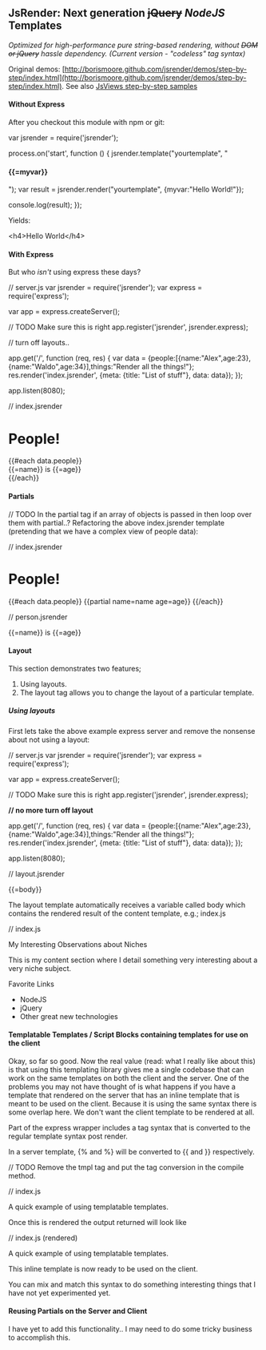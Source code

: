 <h2>JsRender: Next generation <strike>jQuery</strike> <em>NodeJS</em> Templates</strike></h2>
<em>Optimized for high-performance pure string-based rendering, without <strike>DOM or jQuery</strike> <em>hassle</em> dependency. (Current version - "codeless" tag syntax)</em>

Original demos: [http://borismoore.github.com/jsrender/demos/step-by-step/index.html](http://borismoore.github.com/jsrender/demos/step-by-step/index.html).
See also [JsViews step-by-step samples](http://borismoore.github.com/jsviews/demos/step-by-step/index.html)

<h4>Without Express</h4>

After you checkout this module with npm or git:

var jsrender = require('jsrender');

process.on('start', function () {
  jsrender.template("yourtemplate", "<h4>{{=myvar}}</h4>");
  var result = jsrender.render("yourtemplate", {myvar:"Hello World!"});
  
  console.log(result);
});

Yields:

&lt;h4&gt;Hello World&lt;/h4&gt;

<h4>With Express</h4>

But who <em>isn't</em> using express these days?

// server.js
var jsrender = require('jsrender');
var express = require('express');

var app = express.createServer();

// TODO Make sure this is right
app.register('jsrender', jsrender.express);

// turn off layouts..

app.get('/', function (req, res) {
  var data = {people:[{name:"Alex",age:23},{name:"Waldo",age:34}],things:"Render all the things!"};
  res.render('index.jsrender', {meta: {title: "List of stuff"}, data: data});
});

app.listen(8080);

// index.jsrender
<html>
<head>
  <title>{{=meta.title}}</title>
</head>
<body>
  <h1>People!</h1>
  {{#each data.people}}
    <div>{{=name}} is {{=age}}</div>
  {{/each}}
</body>
</html>

<h4>Partials</h4>

// TODO In the partial tag if an array of objects is passed in then loop over them with partial..?
Refactoring the above index.jsrender template (pretending that we have a complex view of people data):

// index.jsrender
<html>
<head>
  <title>{{=meta.title}}</title>
</head>
<body>
  <h1>People!</h1>
  {{#each data.people}}
    {{partial name=name age=age}}
  {{/each}}
</body>
</html>

// person.jsrender
<div>{{=name}} is {{=age}}</div>

<h4>Layout</h4>

This section demonstrates two features; 
1) Using layouts.
2) The layout tag allows you to change the layout of a particular template.

<h5>Using layouts</h5> 

First lets take the above example express server and remove the nonsense about not using a layout:

// server.js
var jsrender = require('jsrender');
var express = require('express');

var app = express.createServer();

// TODO Make sure this is right
app.register('jsrender', jsrender.express);

<strong>// no more turn off layout</strong>

app.get('/', function (req, res) {
  var data = {people:[{name:"Alex",age:23},{name:"Waldo",age:34}],things:"Render all the things!"};
  res.render('index.jsrender', {meta: {title: "List of stuff"}, data: data});
});

app.listen(8080);

// layout.jsrender
<html>
<head>
  <title>TODO: How does this get here.. can a template pass variables to the layout using something like a block?</title>
</head>
<body>
  {{=body}}
</body>
</html>

The layout template automatically receives a variable called body which contains the rendered result of the content template, e.g.; index.js

// index.js
<div id="container">
  <div id="content">
    <div class="content-header">My Interesting Observations about Niches</div>
    <p>This is my content section where I detail something very interesting about a very niche subject.</p>  
  </div>
  <div id="sidebar">
    <div class="sidebar-header">Favorite Links</div>
    <ul>
      <li>NodeJS</li>
      <li>jQuery</li>
      <li>Other great new technologies</li>
    </ul>
  </div>
</div>

<h4>Templatable Templates / Script Blocks containing templates for use on the client</h4>

Okay, so far so good. Now the real value (read: what I really like about this) is that using this templating library gives me a single codebase that can work on the same templates on both the client and the server.
One of the problems you may not have thought of is what happens if you have a template that rendered on the server that has an inline template that is meant to be used on the client. Because it is using the same syntax there is some overlap here. We don't want the client template to be rendered at all.

Part of the express wrapper includes a tag syntax that is converted to the regular template syntax post render.

In a server template, {% and %} will be converted to {{ and }} respectively.

// TODO Remove the tmpl tag and put the tag conversion in the compile method.

// index.js
<html>
<head>
<script type="text/x-jquery-tmpl">
<p>This is a template. This is my variable: {%=myvariable%}</p>
</script>
</head>
<body>
A quick example of using templatable templates.
</body>
</html>

Once this is rendered the output returned will look like

// index.js (rendered)
<html>
<head>
<script type="text/x-jquery-tmpl">
<p>This is a template. This is my variable: {{=myvariable}}</p>
</script>
</head>
<body>
A quick example of using templatable templates.
</body>
</html>

This inline template is now ready to be used on the client.

You can mix and match this syntax to do something interesting things that I have not yet experimented yet.

<h4>Reusing Partials on the Server and Client</h4>

I have yet to add this functionality.. I may need to do some tricky business to accomplish this.
